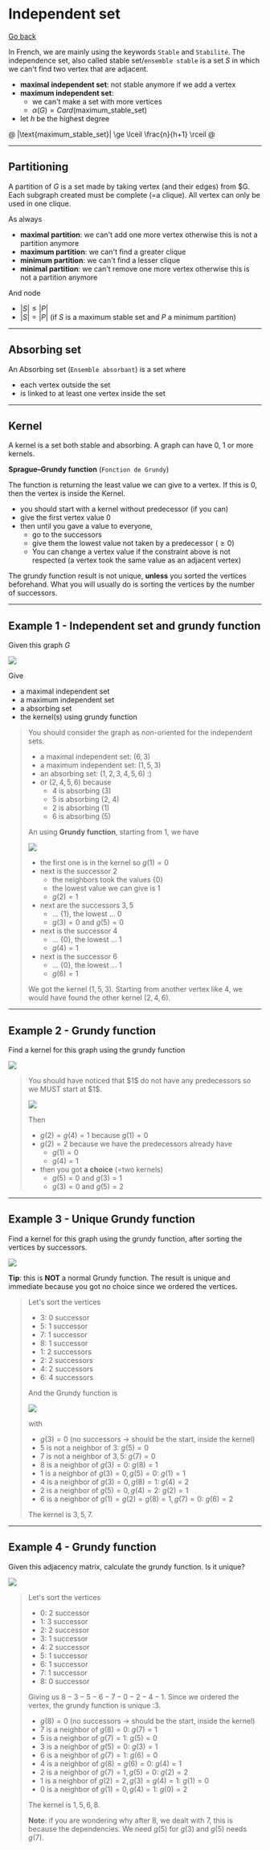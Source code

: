 # Independent set

[Go back](..#advanced-terminology)

In French, we are mainly using the keywords ``Stable`` and `Stabilité`. The independence set, also called stable set/`ensemble stable` is a set $S$ in which we can't find two vertex that are adjacent.

* **maximal independent set**: not stable anymore if we add a vertex
* **maximum independent set**:
  * we can't make a set with more vertices
  * $\alpha (G) = Card(\text{maximum_stable_set})$
* let $h$ be the highest degree

@
|\text{maximum_stable_set}| \ge \lceil \frac{n}{h+1} \rceil
@

<hr class="sl">

## Partitioning

A partition of $G$ is a set made by taking vertex (and their edges) from $G. Each subgraph created must be complete (=a clique). All vertex can only be used in one clique.

As always

* **maximal partition**: we can't add one more vertex otherwise this is not a partition anymore
* **maximum partition**: we can't find a greater clique
* **minimum partition**: we can't find a lesser clique
* **minimal partition**: we can't remove one more vertex otherwise this is not a partition anymore

And node

* $|S| \le |P|$
* $|S| = |P|$ (if $S$ is a maximum stable set and $P$ a minimum partition)

<hr class="sr">

## Absorbing set

An Absorbing set (`Ensemble absorbant`) is a set where

* each vertex outside the set
* is linked to at least one vertex inside the set

<hr class="sl">

## Kernel

A kernel is a set both stable and absorbing. A graph can have $0$, $1$ or more kernels.

**Sprague–Grundy function** (`Fonction de Grundy`)

The function is returning the least value we can give to a vertex. If this is $0$, then the vertex is inside the Kernel.

* you should start with a kernel without predecessor (if you can)
* give the first vertex value 0
* then until you gave a value to everyone,
  * go to the successors
  * give them the lowest value not taken by a predecessor ($\ge 0$)
  * You can change a vertex value if the constraint above is not respected <span class="tms"> (a vertex took the same value as an adjacent vertex)</span>

The grundy function result is not unique, **unless** you sorted the vertices beforehand. What you will usually do is sorting the vertices by the number of successors.

<hr class="sl">

## Example 1 - Independent set and grundy function

Given this graph $G$

![](images/independence/independence1.png)

Give

* a maximal independent set
* a maximum independent set
* a absorbing set
* the kernel(s) using grundy function

<blockquote class="spoiler">

You should consider the graph as non-oriented for the independent sets.

* a maximal independent set: $(6,3)$
* a maximum independent set: $(1,5,3)$
* an absorbing set: $(1,2,3,4,5,6)$ :) 
* or $(2, 4, 5, 6)$ because
  * 4 is absorbing (3)
  * 5 is absorbing (2, 4)
  * 2 is absorbing (1)
  * 6 is absorbing (5)

An using **Grundy function**, starting from $1$, we have

![](images/independence/independence1-ans.png)

* the first one is in the kernel so $g(1)=0$
* next is the successor $2$
  * the neighbors took the values $\text{\{0\}}$
  * the lowest value we can give is $1$
  * $g(2)=1$
* next are the successors $3,5$
  * ... $\text{\{1\}}$, the lowest ... $0$
  * $g(3)=0$ and $g(5)=0$
* next is the successor $4$
  * ... $\text{\{0\}}$, the lowest ... $1$
  * $g(4)=1$
* next is the successor $6$
  * ... $\text{\{0\}}$, the lowest ... $1$
  * $g(6)=1$

We got the kernel $(1,5,3)$. Starting from another vertex like $4$, we would have found the other kernel $(2,4,6)$.
</blockquote>

<hr class="sr">

## Example 2 - Grundy function

Find a kernel for this graph using the grundy function

![](images/independence/independence2.png)

<blockquote class="spoiler">
You should have noticed that $1$ do not have any predecessors so we MUST start at $1$.

![](images/independence/independence2-ans.png)

Then

* $g(2)=g(4)=1$ because $g(1)=0$
* $g(2)=2$ because we have the predecessors already have 
  * $g(1)=0$
  * $g(4)=1$
* then you got **a choice** (=two kernels)
  * $g(5)=0$ and $g(3)=1$
  * $g(3)=0$ and $g(5)=2$
</blockquote>

<hr class="sl">

## Example 3 - Unique Grundy function

Find a kernel for this graph using the grundy function, after sorting the vertices by successors.

![](images/independence/independence3.png)

**Tip**: this is **NOT** a normal Grundy function. The result is unique and immediate because you got no choice since we ordered the vertices.

<blockquote class="spoiler">

Let's sort the vertices

* $3$: 0 successor
* $5$: 1 successor
* $7$: 1 successor
* $8$: 1 successor
* $1$: 2 successors
* $2$: 2 successors
* $4$: 2 successors
* $6$: 4 successors

And the Grundy function is

![](images/independence/independence3-ans.png)

with

* $g(3)=0$ (no successors $\to$ should be the start, inside the kernel)
* $5$ is not a neighbor of $3$: $g(5)=0$
* $7$ is not a neighbor of $3,5$: $g(7)=0$
* $8$ is a neighbor of $g(3)=0$: $g(8)=1$
* $1$ is a neighbor of $g(3)=0, g(5)=0$: $g(1)=1$
* $4$ is a neighbor of $g(3)=0, g(8)=1$: $g(4)=2$
* $2$ is a neighbor of $g(5)=0, g(4)=2$: $g(2)=1$
* $6$ is a neighbor of $g(1)=g(2)=g(8)=1, g(7)=0$: $g(6)=2$

The kernel is $3,5,7$.

</blockquote>

<hr class="sr">

## Example 4 - Grundy function

Given this adjacency matrix, calculate the grundy function. Is it unique?

![](images/independence/independence4.png)

<blockquote class="spoiler">

Let's sort the vertices

* $0$: 2 successor
* $1$: 3 successor
* $2$: 2 successor
* $3$: 1 successor
* $4$: 2 successor
* $5$: 1 successor
* $6$: 1 successor
* $7$: 1 successor
* $8$: 0 successor

Giving us $8-3-5-6-7-0-2-4-1$. Since we ordered the vertex, the grundy function is unique :3.

* $g(8)=0$ (no successors $\to$ should be the start, inside the kernel)
* $7$ is a neighbor of $g(8)=0$: $g(7)=1$
* $5$ is a neighbor of $g(7)=1$: $g(5)=0$
* $3$ is a neighbor of $g(5)=0$: $g(3)=1$
* $6$ is a neighbor of $g(7)=1$: $g(6)=0$
* $4$ is a neighbor of $g(8)=g(6)=0$: $g(4)=1$
* $2$ is a neighbor of $g(7)=1, g(5)=0$: $g(2)=2$
* $1$ is a neighbor of $g(2)=2, g(3)=g(4)=1$: $g(1)=0$
* $0$ is a neighbor of $g(1)=0, g(4)=1$: $g(0)=2$

The kernel is $1,5,6,8$.

**Note**: if you are wondering why after $8$, we dealt with $7$, this is because the dependencies. We need $g(5)$ for $g(3)$ and $g(5)$ needs $g(7)$.
</blockquote>